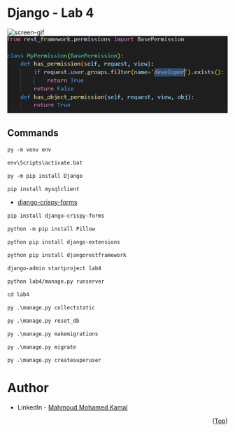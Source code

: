 # Django - Lab 4

![screen-gif](./Lab4.gif)
![alt text](./Lab4.PNG)

## Commands
```
py -m venv env
```
```
env\Scripts\activate.bat
```
```
py -m pip install Django
```
```
pip install mysqlclient
```
- [django-crispy-forms](https://simpleisbetterthancomplex.com/tutorial/2018/08/13/how-to-use-bootstrap-4-forms-with-django.html)
```
pip install django-crispy-forms
```
```
python -m pip install Pillow
```
```
python pip install django-extensions
```
```
python pip install djangorestframework
```
```
django-admin startproject lab4
```
```
python lab4/manage.py runserver
```
```
cd lab4
```
```
py .\manage.py collectstatic
```
```
py .\manage.py reset_db
```
```
py .\manage.py makemigrations
```
```
py .\manage.py migrate
```
```
py .\manage.py createsuperuser
```

# Author
* LinkedIn - [Mahmoud Mohamed Kamal](https://www.linkedin.com/in/mahmoudfierro98)

<p align="right">(<a href="#top">Top</a>)</p>
